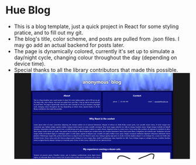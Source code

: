# Hue Blog
- This is a blog template, just a quick project in React for some styling pratice, and to fill out my git.
- The blog's title, color scheme, and posts are pulled from .json files. I may go add an actual backend for posts later.
- The page is dynamically colored, currently it's set up to simulate a day/night cycle, changing colour throughout the day (depending on device time).
- Special thanks to all the library contributors that made this possible.
![picture of the page](https://github.com/john-on-git/hue-blog/blob/main/docs/screenshot.png)
